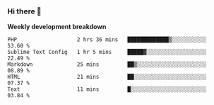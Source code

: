 ### Hi there 👋


**Weekly development breakdown**

<!--START_SECTION:waka-->
```text
PHP                   2 hrs 36 mins   █████████████▒░░░░░░░░░░░   53.60 % 
Sublime Text Config   1 hr 5 mins     █████▓░░░░░░░░░░░░░░░░░░░   22.49 % 
Markdown              25 mins         ██▒░░░░░░░░░░░░░░░░░░░░░░   08.89 % 
HTML                  21 mins         ██░░░░░░░░░░░░░░░░░░░░░░░   07.37 % 
Text                  11 mins         █░░░░░░░░░░░░░░░░░░░░░░░░   03.84 % 
```
<!--END_SECTION:waka-->
